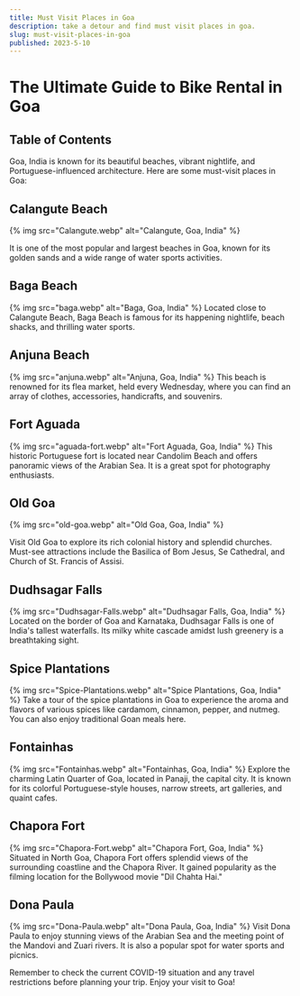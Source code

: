 ```yaml
---
title: Must Visit Places in Goa
description: take a detour and find must visit places in goa.
slug: must-visit-places-in-goa
published: 2023-5-10
---
```


# The Ultimate Guide to Bike Rental in Goa

## Table of Contents

Goa, India is known for its beautiful beaches, vibrant nightlife, and Portuguese-influenced architecture. Here are some must-visit places in Goa:

## Calangute Beach

{% img src="Calangute.webp" alt="Calangute, Goa, India" %}

It is one of the most popular and largest beaches in Goa, known for its golden sands and a wide range of water sports activities.

## Baga Beach

{% img src="baga.webp" alt="Baga, Goa, India" %}
Located close to Calangute Beach, Baga Beach is famous for its happening nightlife, beach shacks, and thrilling water sports.

## Anjuna Beach

{% img src="anjuna.webp" alt="Anjuna, Goa, India" %}
This beach is renowned for its flea market, held every Wednesday, where you can find an array of clothes, accessories, handicrafts, and souvenirs.

## Fort Aguada

{% img src="aguada-fort.webp" alt="Fort Aguada, Goa, India" %}
This historic Portuguese fort is located near Candolim Beach and offers panoramic views of the Arabian Sea. It is a great spot for photography enthusiasts.

## Old Goa

{% img src="old-goa.webp" alt="Old Goa, Goa, India" %}

Visit Old Goa to explore its rich colonial history and splendid churches. Must-see attractions include the Basilica of Bom Jesus, Se Cathedral, and Church of St. Francis of Assisi.

## Dudhsagar Falls

{% img src="Dudhsagar-Falls.webp" alt="Dudhsagar Falls, Goa, India" %}
Located on the border of Goa and Karnataka, Dudhsagar Falls is one of India's tallest waterfalls. Its milky white cascade amidst lush greenery is a breathtaking sight.

## Spice Plantations

{% img src="Spice-Plantations.webp" alt="Spice Plantations, Goa, India" %}
Take a tour of the spice plantations in Goa to experience the aroma and flavors of various spices like cardamom, cinnamon, pepper, and nutmeg. You can also enjoy traditional Goan meals here.

## Fontainhas

{% img src="Fontainhas.webp" alt="Fontainhas, Goa, India" %}
Explore the charming Latin Quarter of Goa, located in Panaji, the capital city. It is known for its colorful Portuguese-style houses, narrow streets, art galleries, and quaint cafes.

## Chapora Fort

{% img src="Chapora-Fort.webp" alt="Chapora Fort, Goa, India" %}
Situated in North Goa, Chapora Fort offers splendid views of the surrounding coastline and the Chapora River. It gained popularity as the filming location for the Bollywood movie "Dil Chahta Hai."

## Dona Paula

{% img src="Dona-Paula.webp" alt="Dona Paula, Goa, India" %}
Visit Dona Paula to enjoy stunning views of the Arabian Sea and the meeting point of the Mandovi and Zuari rivers. It is also a popular spot for water sports and picnics.

Remember to check the current COVID-19 situation and any travel restrictions before planning your trip. Enjoy your visit to Goa!

